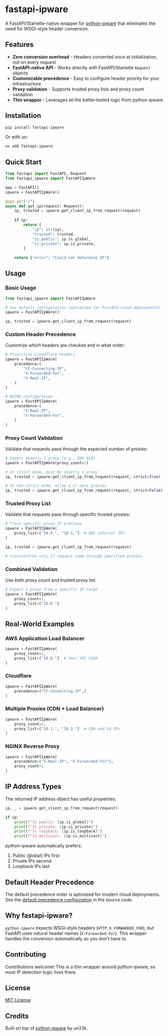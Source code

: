 # fastapi-ipware

A FastAPI/Starlette-native wrapper for [python-ipware](https://github.com/un33k/python-ipware) that eliminates the need for WSGI-style header conversion.

## Features

- **Zero conversion overhead** - Headers converted once at initialization, not on every request
- **FastAPI-native API** - Works directly with FastAPI/Starlette `Request` objects
- **Customizable precedence** - Easy to configure header priority for your infrastructure
- **Proxy validation** - Supports trusted proxy lists and proxy count validation
- **Thin wrapper** - Leverages all the battle-tested logic from python-ipware

## Installation

```bash
pip install fastapi-ipware
```

Or with uv:

```bash
uv add fastapi-ipware
```

## Quick Start

```python
from fastapi import FastAPI, Request
from fastapi_ipware import FastAPIIpWare

app = FastAPI()
ipware = FastAPIIpWare()

@app.get("/")
async def get_ip(request: Request):
    ip, trusted = ipware.get_client_ip_from_request(request)
    
    if ip:
        return {
            "ip": str(ip),
            "trusted": trusted,
            "is_public": ip.is_global,
            "is_private": ip.is_private,
        }
    
    return {"error": "Could not determine IP"}
```

## Usage

### Basic Usage

```python
from fastapi_ipware import FastAPIIpWare

# Use default configuration (optimized for FastAPI/cloud deployments)
ipware = FastAPIIpWare()

ip, trusted = ipware.get_client_ip_from_request(request)
```

### Custom Header Precedence

Customize which headers are checked and in what order:

```python
# Prioritize Cloudflare headers
ipware = FastAPIIpWare(
    precedence=(
        "CF-Connecting-IP",
        "X-Forwarded-For",
        "X-Real-IP",
    )
)

# NGINX configuration
ipware = FastAPIIpWare(
    precedence=(
        "X-Real-IP",
        "X-Forwarded-For",
    )
)
```

### Proxy Count Validation

Validate that requests pass through the expected number of proxies:

```python
# Expect exactly 1 proxy (e.g., AWS ALB)
ipware = FastAPIIpWare(proxy_count=1)

# In strict mode, must be exactly 1 proxy
ip, trusted = ipware.get_client_ip_from_request(request, strict=True)

# In non-strict mode, allow 1 or more proxies
ip, trusted = ipware.get_client_ip_from_request(request, strict=False)
```

### Trusted Proxy List

Validate that requests pass through specific trusted proxies:

```python
# Trust specific proxy IP prefixes
ipware = FastAPIIpWare(
    proxy_list=["10.0.", "10.1."]  # AWS internal IPs
)

ip, trusted = ipware.get_client_ip_from_request(request)

# trusted=True only if request came through specified proxies
```

### Combined Validation

Use both proxy count and trusted proxy list:

```python
# Expect 1 proxy from a specific IP range
ipware = FastAPIIpWare(
    proxy_count=1,
    proxy_list=["10.0."]
)
```

## Real-World Examples

### AWS Application Load Balancer

```python
ipware = FastAPIIpWare(
    proxy_count=1,
    proxy_list=["10.0."]  # Your VPC CIDR
)
```

### Cloudflare

```python
ipware = FastAPIIpWare(
    precedence=("CF-Connecting-IP",)
)
```

### Multiple Proxies (CDN + Load Balancer)

```python
ipware = FastAPIIpWare(
    proxy_count=2,
    proxy_list=["10.1.", "10.2."]  # CDN and LB IPs
)
```

### NGINX Reverse Proxy

```python
ipware = FastAPIIpWare(
    precedence=("X-Real-IP", "X-Forwarded-For"),
    proxy_count=1
)
```

## IP Address Types

The returned IP address object has useful properties:

```python
ip, _ = ipware.get_client_ip_from_request(request)

if ip:
    print(f"Is public: {ip.is_global}")
    print(f"Is private: {ip.is_private}")
    print(f"Is loopback: {ip.is_loopback}")
    print(f"Is multicast: {ip.is_multicast}")
```

python-ipware automatically prefers:
1. Public (global) IPs first
2. Private IPs second
3. Loopback IPs last

## Default Header Precedence

The default precedence order is optimized for modern cloud deployments. See the [default precedence configuration](https://github.com/iloveitaly/fastapi-ipware/blob/main/fastapi_ipware/__init__.py#L48-L58) in the source code.

## Why fastapi-ipware?

`python-ipware` expects WSGI-style headers (`HTTP_X_FORWARDED_FOR`), but FastAPI uses natural header names (`X-Forwarded-For`). This wrapper handles the conversion automatically so you don't have to.

## Contributing

Contributions welcome! This is a thin wrapper around python-ipware, so most IP detection logic lives there.

## License

[MIT License](LICENSE.md)

## Credits

Built on top of [python-ipware](https://github.com/un33k/python-ipware) by un33k.
